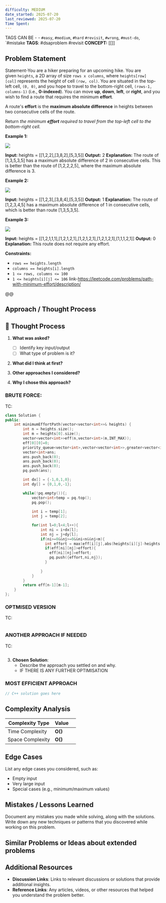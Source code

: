 ```yaml
---
difficulty: MEDIUM
date_started: 2025-07-20
last_reviewed: 2025-07-20
Time Spent: 
---
```


TAGS CAN BE - - `#easy`, `#medium`, `#hard` `#revisit`, `#wrong`, `#must-do`, `#mistake
**TAGS**: #dsaproblem #revisit 
**CONCEPT:** [[]]


## Problem Statement
Statement-You are a hiker preparing for an upcoming hike. You are given `heights`, a 2D array of size `rows x columns`, where `heights[row][col]` represents the height of cell `(row, col)`. You are situated in the top-left cell, `(0, 0)`, and you hope to travel to the bottom-right cell, `(rows-1, columns-1)` (i.e., **0-indexed**). You can move **up**, **down**, **left**, or **right**, and you wish to find a route that requires the minimum **effort**.

A route's **effort** is the **maximum absolute difference** in heights between two consecutive cells of the route.

Return _the minimum **effort** required to travel from the top-left cell to the bottom-right cell._

**Example 1:**

![](https://assets.leetcode.com/uploads/2020/10/04/ex1.png)

**Input:** heights = [[1,2,2],[3,8,2],[5,3,5]]
**Output:** 2
**Explanation:** The route of [1,3,5,3,5] has a maximum absolute difference of 2 in consecutive cells.
This is better than the route of [1,2,2,2,5], where the maximum absolute difference is 3.

**Example 2:**

![](https://assets.leetcode.com/uploads/2020/10/04/ex2.png)

**Input:** heights = [[1,2,3],[3,8,4],[5,3,5]]
**Output:** 1
**Explanation:** The route of [1,2,3,4,5] has a maximum absolute difference of 1 in consecutive cells, which is better than route [1,3,5,3,5].

**Example 3:**

![](https://assets.leetcode.com/uploads/2020/10/04/ex3.png)

**Input:** heights = [[1,2,1,1,1],[1,2,1,2,1],[1,2,1,2,1],[1,2,1,2,1],[1,1,1,2,1]]
**Output:** 0
**Explanation:** This route does not require any effort.

**Constraints:**

- `rows == heights.length`
- `columns == heights[i].length`
- `1 <= rows, columns <= 100`
- `1 <= heights[i][j] <= 106`
link-https://leetcode.com/problems/path-with-minimum-effort/description/

@@
## Approach / Thought Process
## 🧠 Thought Process

1. **What was asked?**
   - [ ] Identify key input/output
   - [ ] What type of problem is it?

2. **What did I think at first?**



3. **Other approaches I considered?**



4. **Why I chose this approach?**


   
### BRUTE FORCE:
TC:
```c++
class Solution {
public:
    int minimumEffortPath(vector<vector<int>>& heights) {
        int n = heights.size();
        int m = heights[0].size();
        vector<vector<int>>eff(n,vector<int>(m,INT_MAX));
        eff[0][0]=0;
        priority_queue<vector<int>,vector<vector<int>>,greater<vector<int>>>pq;
        vector<int>ans;
        ans.push_back(0);
        ans.push_back(0);
        ans.push_back(0);
        pq.push(ans);

        int dx[] = {-1,0,1,0};
        int dy[] = {0,1,0,-1};

        while(!pq.empty()){;
            vector<int>temp = pq.top();
            pq.pop();
            
            int i = temp[1];
            int j = temp[2];

            for(int l=0;l<4;l++){
                int ni = i+dx[l];
                int nj = j+dy[l];
                if(ni>=0&&nj>=0&&ni<n&&nj<m){
                  int effort = max(eff[i][j],abs(heights[i][j]-heights[ni][nj]));// ye line
                  if(eff[ni][nj]>effort){
                    eff[ni][nj]=effort;
                    pq.push({effort,ni,nj});
                  }
                  
                }
            }
        }
        return eff[n-1][m-1];
    }
};
```

### OPTMISED VERSION 
TC:
```c++

```

### ANOTHER APPROACH IF NEEDED
TC:
```c++

```


3. **Chosen Solution**:
   - Describe the approach you settled on and why.
   - IF THERE IS ANY FURTHER OPTIMISATION

### MOST EFFICIENT APPROACH
```cpp
// C++ solution goes here
```

## Complexity Analysis
| Complexity Type  | Value   |     |
| ---------------- | ------- | --- |
| Time Complexity  | **O()** |     |
| Space Complexity | **O()** |     |

## Edge Cases
List any edge cases you considered, such as:
- Empty input
- Very large input
- Special cases (e.g., minimum/maximum values)

## Mistakes / Lessons Learned
Document any mistakes you made while solving, along with the solutions.
Write down any new techniques or patterns that you discovered while working on this problem.


## Similar Problems or Ideas about extended problems



## Additional Resources
- **Discussion Links**: Links to relevant discussions or solutions that provide additional insights.
- **Reference Links**: Any articles, videos, or other resources that helped you understand the problem better.